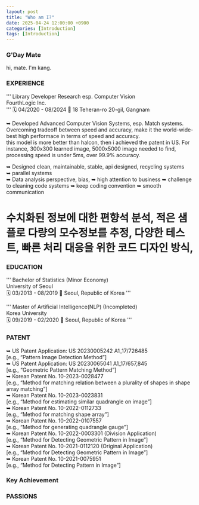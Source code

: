 ```yaml
---
layout: post
title: "Who am I?"
date: 2025-04-24 12:00:00 +0900
categories: [Introduction]
tags: [Introduction]
---
```


### G'Day Mate
hi, mate. I'm kang. 

### EXPERIENCE
'''
Library Developer Research esp. Computer Vision  
FourthLogic Inc.  
'''
🗓️ 04/2020 - 08/2024    📍 18 Teheran-ro 20-gil, Gangnam

➥  Developed Advanced Computer Vision Systems, esp. Match systems.  
    Overcoming tradeoff between speed and accuracy, make it the world-wide-best high performace in terms of speed and accuracy.  
    this model is more better than halcon, then i achieved the patent in US.
    For instance, 300x300 learned image, 5000x5000 image needed to find, processing speed is under 5ms, over 99.9% accuracy.  

➥  Designed clean, maintainable, stable, api designed, recycling systems  
➥  parallel systems  
➥  Data analysis perspective, bias, 
➥  high attention to business
➥  challenge to cleaning code systems
➥  keep coding convention
➥  smooth communication

# 수치화된 정보에 대한 편향석 분석, 적은 샘플로 다량의 모수정보를 추정, 다양한 테스트, 빠른 처리 대응을 위한 코드 디자인 방식,



### EDUCATION
'''
Bachelor of Statistics (Minor Economy)  
University of Seoul  
🗓️ 03/2013 - 08/2019  📍 Seoul, Republic of Korea
'''

'''
Master of Artificial Intelligence(NLP) (Incompleted)  
Korea University  
🗓️ 09/2019 - 02/2020  📍 Seoul, Republic of Korea
'''


### PATENT
➥  US Patent Application: US 20230005242 A1_17/726485  
   [e.g., “Pattern Image Detection Method”]  
➥  US Patent Application: US 20230065041 A1_17/657,845   
   [e.g., “Geometric Pattern Matching Method”]  
➥  Korean Patent No. 10-2023-0028477   
   [e.g., “Method for matching relation between a plurality of shapes in shape array matching”]  
➥  Korean Patent No. 10-2023-0023831   
   [e.g., “Method for estimating similar quadrangle on image”]  
➥  Korean Patent No. 10-2022-0112733   
   [e.g., “Method for matching shape array”]  
➥  Korean Patent No. 10-2022-0107557   
   [e.g., “Method for generating quadrangle gauge”]  
➥  Korean Patent No. 10-2022-0003301 (Division Application)   
   [e.g., “Method for Detecting Geometric Pattern in Image”]  
➥  Korean Patent No. 10-2021-0112120 (Original Application)   
   [e.g., “Method for Detecting Geometric Pattern in Image”]  
➥  Korean Patent No. 10-2021-0075951   
   [e.g., “Method for Detecting Pattern in Image”]  

### Key Achievement


### PASSIONS



